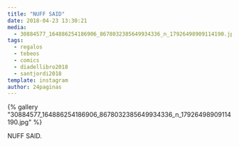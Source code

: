 ```yaml
---
title: "NUFF SAID"
date: 2018-04-23 13:30:21
media: 
  - 30884577_164886254186906_8678032385649934336_n_17926498909114190.jpg
tags: 
  - regalos
  - tebeos
  - comics
  - diadellibro2018
  - santjordi2018
template: instagram
author: 24paginas
---
```


{% gallery "30884577_164886254186906_8678032385649934336_n_17926498909114190.jpg" %}

NUFF SAID.
